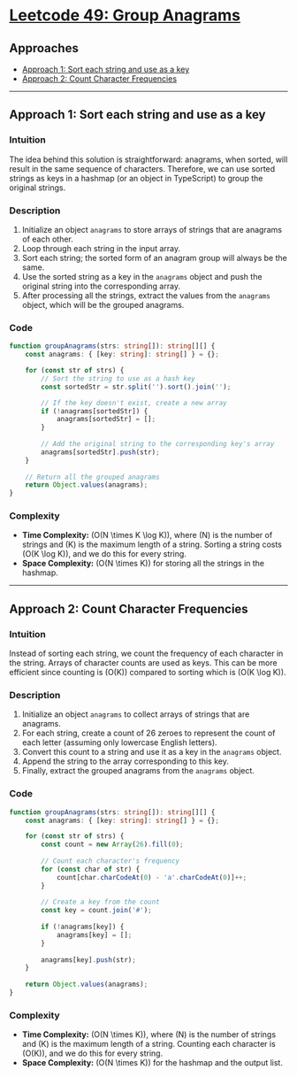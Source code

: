 # [Leetcode 49: Group Anagrams](https://leetcode.com/problems/group-anagrams/)

## Approaches
- [Approach 1: Sort each string and use as a key](#approach-1-sort-each-string-and-use-as-a-key)
- [Approach 2: Count Character Frequencies](#approach-2-count-character-frequencies)

---

## Approach 1: Sort each string and use as a key

### Intuition
The idea behind this solution is straightforward: anagrams, when sorted, will result in the same sequence of characters. Therefore, we can use sorted strings as keys in a hashmap (or an object in TypeScript) to group the original strings.

### Description
1. Initialize an object `anagrams` to store arrays of strings that are anagrams of each other.
2. Loop through each string in the input array.
3. Sort each string; the sorted form of an anagram group will always be the same.
4. Use the sorted string as a key in the `anagrams` object and push the original string into the corresponding array.
5. After processing all the strings, extract the values from the `anagrams` object, which will be the grouped anagrams.

### Code
```typescript
function groupAnagrams(strs: string[]): string[][] {
    const anagrams: { [key: string]: string[] } = {};

    for (const str of strs) {
        // Sort the string to use as a hash key
        const sortedStr = str.split('').sort().join('');

        // If the key doesn't exist, create a new array
        if (!anagrams[sortedStr]) {
            anagrams[sortedStr] = [];
        }
        
        // Add the original string to the corresponding key's array
        anagrams[sortedStr].push(str);
    }
    
    // Return all the grouped anagrams
    return Object.values(anagrams);
}
```

### Complexity
- **Time Complexity:** \(O(N \times K \log K)\), where \(N\) is the number of strings and \(K\) is the maximum length of a string. Sorting a string costs \(O(K \log K)\), and we do this for every string.
- **Space Complexity:** \(O(N \times K)\) for storing all the strings in the hashmap.

---

## Approach 2: Count Character Frequencies

### Intuition
Instead of sorting each string, we count the frequency of each character in the string. Arrays of character counts are used as keys. This can be more efficient since counting is \(O(K)\) compared to sorting which is \(O(K \log K)\).

### Description
1. Initialize an object `anagrams` to collect arrays of strings that are anagrams.
2. For each string, create a count of 26 zeroes to represent the count of each letter (assuming only lowercase English letters).
3. Convert this count to a string and use it as a key in the `anagrams` object.
4. Append the string to the array corresponding to this key.
5. Finally, extract the grouped anagrams from the `anagrams` object.

### Code
```typescript
function groupAnagrams(strs: string[]): string[][] {
    const anagrams: { [key: string]: string[] } = {};

    for (const str of strs) {
        const count = new Array(26).fill(0);
        
        // Count each character's frequency
        for (const char of str) {
            count[char.charCodeAt(0) - 'a'.charCodeAt(0)]++;
        }
        
        // Create a key from the count
        const key = count.join('#');
        
        if (!anagrams[key]) {
            anagrams[key] = [];
        }
        
        anagrams[key].push(str);
    }
    
    return Object.values(anagrams);
}
```

### Complexity
- **Time Complexity:** \(O(N \times K)\), where \(N\) is the number of strings and \(K\) is the maximum length of a string. Counting each character is \(O(K)\), and we do this for every string.
- **Space Complexity:** \(O(N \times K)\) for the hashmap and the output list.

